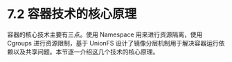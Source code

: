 # 7.2 容器技术的核心原理

容器的核心技术主要有三点。使用 Namespace 用来进行资源隔离，使用 Cgroups 进行资源限制，基于 UnionFS 设计了镜像分层机制用于解决容器运行依赖以及共享问题。本节逐一介绍这几个技术的核心原理。